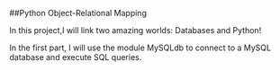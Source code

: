 ##Python Object-Relational Mapping

In this project,I will link two amazing worlds: Databases and Python!

In the first part, I will use the module MySQLdb to connect to a MySQL database and execute SQL queries.